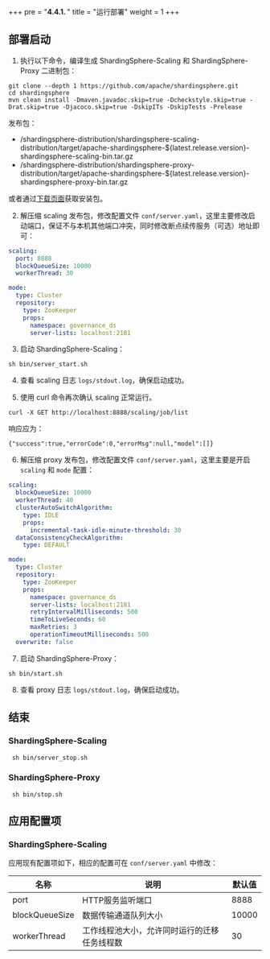 +++
pre = "<b>4.4.1. </b>"
title = "运行部署"
weight = 1
+++

## 部署启动

1. 执行以下命令，编译生成 ShardingSphere-Scaling 和 ShardingSphere-Proxy 二进制包：

```
git clone --depth 1 https://github.com/apache/shardingsphere.git
cd shardingsphere
mvn clean install -Dmaven.javadoc.skip=true -Dcheckstyle.skip=true -Drat.skip=true -Djacoco.skip=true -DskipITs -DskipTests -Prelease
```

发布包：
- /shardingsphere-distribution/shardingsphere-scaling-distribution/target/apache-shardingsphere-${latest.release.version}-shardingsphere-scaling-bin.tar.gz
- /shardingsphere-distribution/shardingsphere-proxy-distribution/target/apache-shardingsphere-${latest.release.version}-shardingsphere-proxy-bin.tar.gz

或者通过[下载页面]( https://shardingsphere.apache.org/document/current/cn/downloads/ )获取安装包。

2. 解压缩 scaling 发布包，修改配置文件 `conf/server.yaml`，这里主要修改启动端口，保证不与本机其他端口冲突，同时修改断点续传服务（可选）地址即可：

```yaml
scaling:
  port: 8888
  blockQueueSize: 10000
  workerThread: 30

mode:
  type: Cluster
  repository:
    type: ZooKeeper
    props:
      namespace: governance_ds
      server-lists: localhost:2181
```

3. 启动 ShardingSphere-Scaling：

```
sh bin/server_start.sh
```

4. 查看 scaling 日志 `logs/stdout.log`，确保启动成功。

5. 使用 curl 命令再次确认 scaling 正常运行。

```
curl -X GET http://localhost:8888/scaling/job/list
```

响应应为：

```
{"success":true,"errorCode":0,"errorMsg":null,"model":[]}
```

6. 解压缩 proxy 发布包，修改配置文件 `conf/server.yaml`，这里主要是开启 `scaling` 和 `mode` 配置：
```yaml
scaling:
  blockQueueSize: 10000
  workerThread: 40
  clusterAutoSwitchAlgorithm:
    type: IDLE
    props:
      incremental-task-idle-minute-threshold: 30
  dataConsistencyCheckAlgorithm:
    type: DEFAULT

mode:
  type: Cluster
  repository:
    type: ZooKeeper
    props:
      namespace: governance_ds
      server-lists: localhost:2181
      retryIntervalMilliseconds: 500
      timeToLiveSeconds: 60
      maxRetries: 3
      operationTimeoutMilliseconds: 500
  overwrite: false
```

7. 启动 ShardingSphere-Proxy：

```
sh bin/start.sh
```

8. 查看 proxy 日志 `logs/stdout.log`，确保启动成功。

## 结束

### ShardingSphere-Scaling

```
 sh bin/server_stop.sh
```

### ShardingSphere-Proxy

```
 sh bin/stop.sh
```

## 应用配置项

### ShardingSphere-Scaling

应用现有配置项如下，相应的配置可在 `conf/server.yaml` 中修改：

| 名称           | 说明                                    | 默认值 |
| -------------- | -------------------------------------- | ------ |
| port           | HTTP服务监听端口                         | 8888   |
| blockQueueSize | 数据传输通道队列大小                      | 10000  |
| workerThread   | 工作线程池大小，允许同时运行的迁移任务线程数 | 30     |
 
